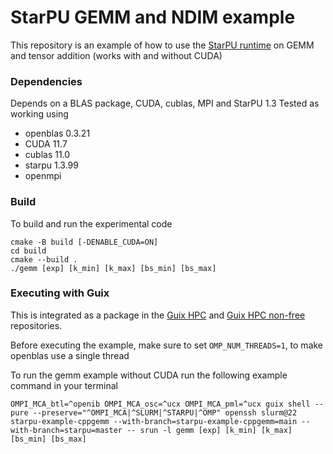# StarPU GEMM and NDIM example
This repository is an example of how to use the [StarPU runtime](https://gitlab.inria.fr/starpu/starpu) on GEMM and tensor addition (works with and without CUDA)

### Dependencies
Depends on a BLAS package, CUDA, cublas, MPI and StarPU 1.3
Tested as working using
* openblas 0.3.21
* CUDA 11.7
* cublas 11.0
* starpu 1.3.99
* openmpi

### Build
To build and run the experimental code
```
cmake -B build [-DENABLE_CUDA=ON]
cd build
cmake --build .
./gemm [exp] [k_min] [k_max] [bs_min] [bs_max]
```

### Executing with Guix
This is integrated as a package in the [Guix HPC](https://gitlab.inria.fr/guix-hpc/guix-hpc) and [Guix HPC non-free](https://gitlab.inria.fr/guix-hpc/guix-hpc-non-free) repositories.

Before executing the example, make sure to set `OMP_NUM_THREADS=1`, to make openblas use a single thread

<!---
To run the gemm example with CUDA run the following example command in your terminal (note : your CUDA driver must be more recent than the one in Guix)
```
LD_PRELOAD=/usr/lib64/libcuda.so OMPI_MCA_btl=^openib OMPI_MCA_osc=^ucx OMPI_MCA_pml=^ucx guix shell --pure --preserve="^OMPI_MCA|^LD_PRELOAD|^SLURM|^STARPU|^OMP" slurm@22 starpu-example-cppgemm-cuda --with-branch=starpu-example-cppgemm-cuda=main --with-branch=starpu-cuda=master openssh -- srun -l gemm 3 3 3 2 2
```
--->

To run the gemm example without CUDA run the following example command in your terminal
```
OMPI_MCA_btl=^openib OMPI_MCA_osc=^ucx OMPI_MCA_pml=^ucx guix shell --pure --preserve="^OMPI_MCA|^SLURM|^STARPU|^OMP" openssh slurm@22 starpu-example-cppgemm --with-branch=starpu-example-cppgemm=main --with-branch=starpu=master -- srun -l gemm [exp] [k_min] [k_max] [bs_min] [bs_max]
```
